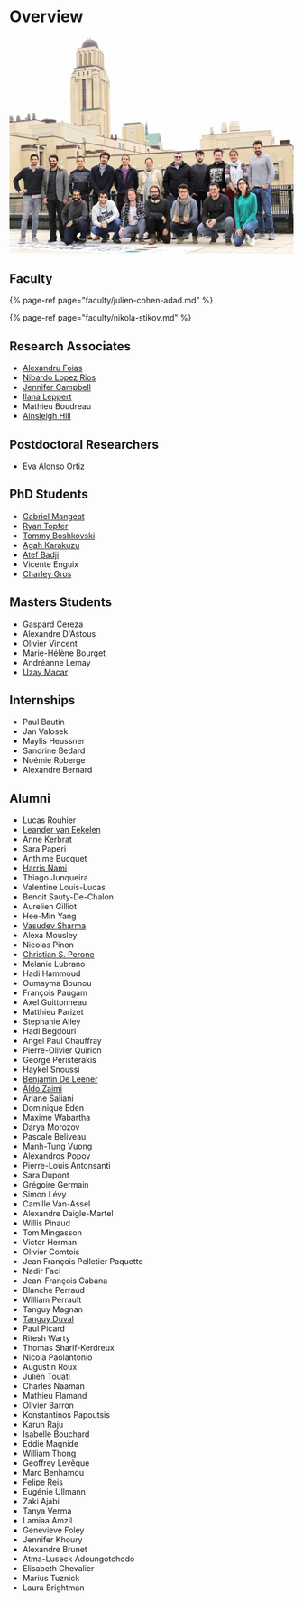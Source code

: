 # Overview

![](../.gitbook/assets/neuropoly_lab.jpeg)

## Faculty

{% page-ref page="faculty/julien-cohen-adad.md" %}

{% page-ref page="faculty/nikola-stikov.md" %}

## Research Associates

* [Alexandru Foias](https://ca.linkedin.com/in/alexandrufoias)
* [Nibardo Lopez Rios](research-associates/nibardo-lopez-rios.md)
* [Jennifer Campbell](http://www.bic.mni.mcgill.ca/~jcampbel/)
* [Ilana Leppert](http://www.bic.mni.mcgill.ca/PeopleStaff/LeppertIlana)
* Mathieu Boudreau
* [Ainsleigh Hill](https://www.linkedin.com/in/ainsleigh-hill-836296124/)

## Postdoctoral Researchers

* [Eva Alonso Ortiz](https://www.evaalonsoortiz.com/)

## PhD Students

* [Gabriel Mangeat](phd-students/gabriel-mangeat.md)
* [Ryan Topfer](phd-students/ryan-topfer.md)
* [Tommy Boshkovski](phd-students/tommy-boshkovski.md)
* [Agah Karakuzu](phd-students/agah-karakuzu.md)
* [Atef Badji](https://ca.linkedin.com/in/badjiatef)
* Vicente Enguix
* [Charley Gros](phd-students/charley-gros.md)

## Masters Students

* Gaspard Cereza
* Alexandre D'Astous
* Olivier Vincent
* Marie-Hélène Bourget
* Andréanne Lemay
* [Uzay Macar](https://uzaymacar.github.io/)

## Internships

* Paul Bautin
* Jan Valosek
* Maylis Heussner
* Sandrine Bedard
* Noémie Roberge
* Alexandre Bernard

## Alumni

* Lucas Rouhier
* [Leander van Eekelen](https://www.linkedin.com/in/leander-van-eekelen/)
* Anne Kerbrat
* Sara Paperi
* Anthime Bucquet
* [Harris Nami](alumni/harris-nami.md)
* Thiago Junqueira
* Valentine Louis-Lucas
* Benoit Sauty-De-Chalon
* Aurelien Gilliot
* Hee-Min Yang
* [Vasudev Sharma](https://in.linkedin.com/in/vs74)
* Alexa Mousley
* Nicolas Pinon
* [Christian S. Perone](alumni/christian-s.-perone.md)
* Melanie Lubrano
* Hadi Hammoud
* Oumayma Bounou
* François Paugam
* Axel Guittonneau
* Matthieu Parizet
* Stephanie Alley
* Hadi Begdouri
* Angel Paul Chauffray
* Pierre-Olivier Quirion
* George Peristerakis
* Haykel Snoussi
* [Benjamin De Leener](alumni/benjamin-de-leener.md)
* [Aldo Zaimi](alumni/aldo-zaimi.md)
* Ariane Saliani
* Dominique Eden
* Maxime Wabartha
* Darya Morozov
* Pascale Beliveau
* Manh-Tung Vuong
* Alexandros Popov
* Pierre-Louis Antonsanti
* Sara Dupont
* Grégoire Germain
* Simon Lévy
* Camille Van-Assel
* Alexandre Daigle-Martel
* Willis Pinaud
* Tom Mingasson
* Victor Herman
* Olivier Comtois
* Jean François Pelletier Paquette
* Nadir Faci
* Jean-François Cabana
* Blanche Perraud
* William Perrault
* Tanguy Magnan
* [Tanguy Duval](alumni/tanguy-duval.md)
* Paul Picard
* Ritesh Warty
* Thomas Sharif-Kerdreux
* Nicola Paolantonio
* Augustin Roux
* Julien Touati
* Charles Naaman
* Mathieu Flamand
* Olivier Barron
* Konstantinos Papoutsis
* Karun Raju
* Isabelle Bouchard
* Eddie Magnide
* William Thong
* Geoffrey Levêque
* Marc Benhamou
* Felipe Reis
* Eugénie Ullmann
* Zaki Ajabi
* Tanya Verma
* Lamiaa Amzil
* Genevieve Foley
* Jennifer Khoury
* Alexandre Brunet
* Atma-Luseck Adoungotchodo
* Elisabeth Chevalier
* Marius Tuznick
* Laura Brightman

